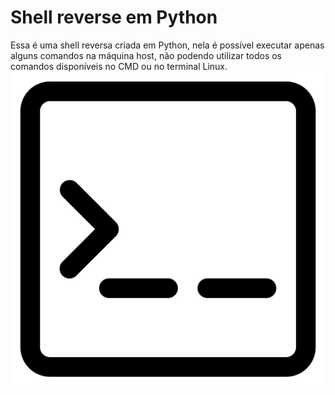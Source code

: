 # Shell reverse em Python
Essa é uma shell reversa criada em Python, nela é possível executar apenas alguns comandos na máquina host, não podendo utilizar todos os comandos disponíveis no CMD ou no terminal Linux.
<img src='image.png'>
## 
